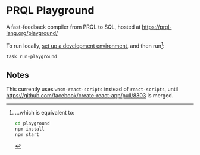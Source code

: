 # PRQL Playground

A fast-feedback compiler from PRQL to SQL, hosted at
<https://prql-lang.org/playground/>

To run locally,
[set up a development environment](https://prql-lang.org/book/project/contributing/development.html),
and then run[^1]:

```sh
task run-playground
```

[^1]: ...which is equivalent to:

    ```sh
    cd playground
    npm install
    npm start
    ```

## Notes

This currently uses `wasm-react-scripts` instead of `react-scripts`, until
<https://github.com/facebook/create-react-app/pull/8303> is merged.
